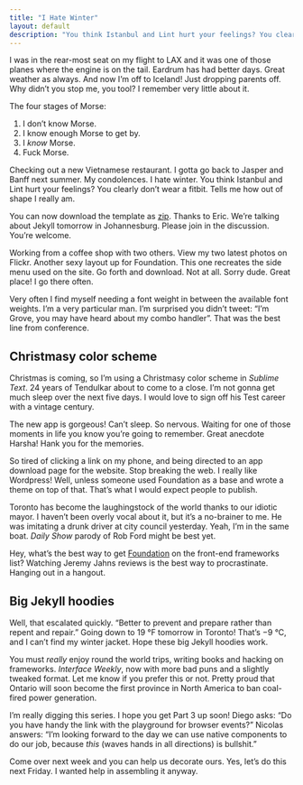 ```yaml
---
title: "I Hate Winter"
layout: default
description: "You think Istanbul and Lint hurt your feelings? You clearly don’t wear a fitbit. Tells me how out of shape I really am."
---
```


I was in the rear-most seat on my flight to LAX and it was one of those planes where the engine is on the tail. Eardrum has had better days. Great weather as always. And now I’m off to Iceland! Just dropping parents off. Why didn’t you stop me, you tool? I remember very little about it.

The four stages of Morse:

1. I don’t know Morse.
2. I know enough Morse to get by.
3. I *know* Morse.
4. Fuck Morse.

Checking out a new Vietnamese restaurant. I gotta go back to Jasper and Banff next summer. My condolences. I hate winter. You think Istanbul and Lint hurt your feelings? You clearly don’t wear a fitbit. Tells me how out of shape I really am.

You can now download the template as [zip](https://github.com/penibelst/jekyll-noitad-nouf/archive/gh-pages.zip). Thanks to Eric. We’re talking about Jekyll tomorrow in Johannesburg. Please join in the discussion. You’re welcome.

Working from a coffee shop with two others. View my two latest photos on Flickr. Another sexy layout up for Foundation. This one recreates the side menu used on the site. Go forth and download. Not at all. Sorry dude. Great place! I go there often.

Very often I find myself needing a font weight in between the available font weights. I’m a very particular man. I’m surprised you didn’t tweet: “I’m Grove, you may have heard about my combo handler”. That was the best line from conference.

## Christmasy color scheme

Christmas is coming, so I’m using a Christmasy color scheme in *Sublime Text*. 24 years of Tendulkar about to come to a close. I’m not gonna get much sleep over the next five days. I would love to sign off his Test career with a vintage century.

The new app is gorgeous! Can’t sleep. So nervous. Waiting for one of those moments in life you know you’re going to remember. Great anecdote Harsha! Hank you for the memories.

So tired of clicking a link on my phone, and being directed to an app download page for the website. Stop breaking the web. I really like Wordpress! Well, unless someone used Foundation as a base and wrote a theme on top of that. That’s what I would expect people to publish.

Toronto has become the laughingstock of the world thanks to our idiotic mayor. I haven’t been overly vocal about it, but it’s a no-brainer to me. He was imitating a drunk driver at city council yesterday. Yeah, I’m in the same boat. *Daily Show* parody of Rob Ford might be best yet.

Hey, what’s the best way to get [Foundation](http://foundation.zurb.com/) on the front-end frameworks list? Watching Jeremy Jahns reviews is the best way to procrastinate. Hanging out in a hangout.

## Big Jekyll hoodies

Well, that escalated quickly. “Better to prevent and prepare rather than repent and repair.” Going down to 19 °F tomorrow in Toronto! That’s &minus;9 °C, and I can’t find my winter jacket. Hope these big Jekyll hoodies work.

You must *really* enjoy round the world trips, writing books and hacking on frameworks. *Interface Weekly*, now with more bad puns and a slightly tweaked format. Let me know if you prefer this or not. Pretty proud that Ontario will soon become the first province in North America to ban coal-fired power generation.

I’m really digging this series. I hope you get Part 3 up soon! Diego asks: “Do you have handy the link with the playground for browser events?” Nicolas answers: “I’m looking forward to the day we can use native components to do our job, because *this* (waves hands in all directions) is bullshit.”

Come over next week and you can help us decorate ours. Yes, let’s do this next Friday. I wanted help in assembling it anyway.
